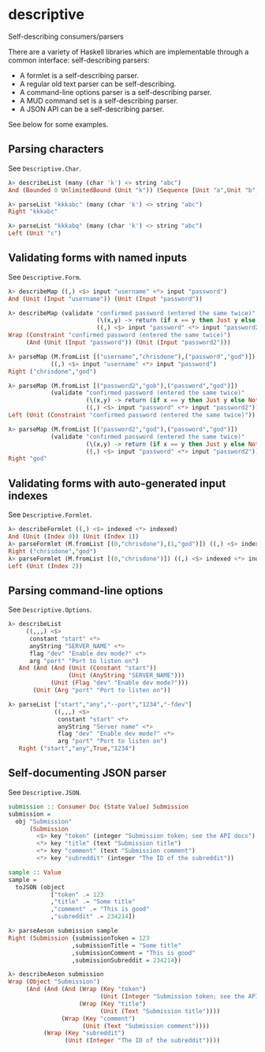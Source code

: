 descriptive
=====

Self-describing consumers/parsers

There are a variety of Haskell libraries which are implementable
through a common interface: self-describing parsers:

* A formlet is a self-describing parser.
* A regular old text parser can be self-describing.
* A command-line options parser is a self-describing parser.
* A MUD command set is a self-describing parser.
* A JSON API can be a self-describing parser.

See below for some examples.

## Parsing characters

See `Descriptive.Char`.

``` haskell
λ> describeList (many (char 'k') <> string "abc")
And (Bounded 0 UnlimitedBound (Unit "k")) (Sequence [Unit "a",Unit "b",Unit "c"])

λ> parseList "kkkabc" (many (char 'k') <> string "abc")
Right "kkkabc"

λ> parseList "kkkabq" (many (char 'k') <> string "abc")
Left (Unit "c")
```

## Validating forms with named inputs

See `Descriptive.Form`.

``` haskell
λ> describeMap ((,) <$> input "username" <*> input "password")
And (Unit (Input "username")) (Unit (Input "password"))

λ> describeMap (validate "confirmed password (entered the same twice)"
                         (\(x,y) -> return (if x == y then Just y else Nothing))
                         ((,) <$> input "password" <*> input "password2"))
Wrap (Constraint "confirmed password (entered the same twice)")
     (And (Unit (Input "password")) (Unit (Input "password2")))

λ> parseMap (M.fromList [("username","chrisdone"),("password","god")])
            ((,) <$> input "username" <*> input "password")
Right ("chrisdone","god")

λ> parseMap (M.fromList [("password2","gob"),("password","god")])
            (validate "confirmed password (entered the same twice)"
                      (\(x,y) -> return (if x == y then Just y else Nothing))
                      ((,) <$> input "password" <*> input "password2"))
Left (Unit (Constraint "confirmed password (entered the same twice)"))

λ> parseMap (M.fromList [("password2","god"),("password","god")])
            (validate "confirmed password (entered the same twice)"
                      (\(x,y) -> return (if x == y then Just y else Nothing))
                      ((,) <$> input "password" <*> input "password2"))
Right "god"
```

## Validating forms with auto-generated input indexes

See `Descriptive.Formlet`.

``` haskell
λ> describeFormlet ((,) <$> indexed <*> indexed)
And (Unit (Index 0)) (Unit (Index 1))
λ> parseFormlet (M.fromList [(0,"chrisdone"),(1,"god")]) ((,) <$> indexed <*> indexed)
Right ("chrisdone","god")
λ> parseFormlet (M.fromList [(0,"chrisdone")]) ((,) <$> indexed <*> indexed)
Left (Unit (Index 2))
```

## Parsing command-line options

See `Descriptive.Options`.

``` haskell
λ> describeList
     ((,,,) <$>
      constant "start" <*>
      anyString "SERVER_NAME" <*>
      flag "dev" "Enable dev mode?" <*>
      arg "port" "Port to listen on")
   And (And (And (Unit (Constant "start"))
                 (Unit (AnyString "SERVER_NAME")))
            (Unit (Flag "dev" "Enable dev mode?")))
       (Unit (Arg "port" "Port to listen on"))

λ> parseList ["start","any","--port","1234","-fdev"]
             ((,,,) <$>
              constant "start" <*>
              anyString "Server name" <*>
              flag "dev" "Enable dev mode?" <*>
              arg "port" "Port to listen on")
   Right ("start","any",True,"1234")
```

## Self-documenting JSON parser

See `Descriptive.JSON`.

``` haskell
submission :: Consumer Doc (State Value) Submission
submission =
  obj "Submission"
      (Submission
        <$> key "token" (integer "Submission token; see the API docs")
        <*> key "title" (text "Submission title")
        <*> key "comment" (text "Submission comment")
        <*> key "subreddit" (integer "The ID of the subreddit"))

sample :: Value
sample =
  toJSON (object
            ["token" .= 123
            ,"title" .= "Some title"
            ,"comment" .= "This is good"
            ,"subreddit" .= 234214])

λ> parseAeson submission sample
Right (Submission {submissionToken = 123
                  ,submissionTitle = "Some title"
                  ,submissionComment = "This is good"
                  ,submissionSubreddit = 234214})

λ> describeAeson submission
Wrap (Object "Submission")
     (And (And (And (Wrap (Key "token")
                          (Unit (Integer "Submission token; see the API docs")))
                    (Wrap (Key "title")
                          (Unit (Text "Submission title"))))
               (Wrap (Key "comment")
                     (Unit (Text "Submission comment"))))
          (Wrap (Key "subreddit")
                (Unit (Integer "The ID of the subreddit"))))
```
